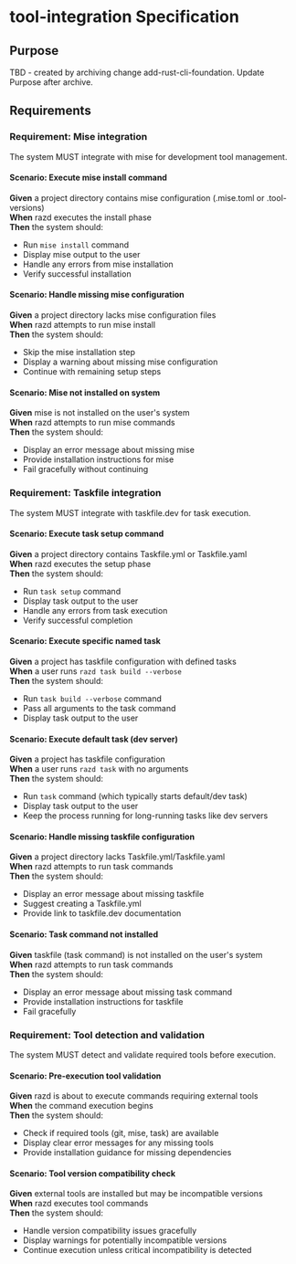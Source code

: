 # tool-integration Specification

## Purpose
TBD - created by archiving change add-rust-cli-foundation. Update Purpose after archive.
## Requirements
### Requirement: Mise integration
The system MUST integrate with mise for development tool management.

#### Scenario: Execute mise install command
**Given** a project directory contains mise configuration (.mise.toml or .tool-versions)  
**When** razd executes the install phase  
**Then** the system should:
- Run `mise install` command
- Display mise output to the user
- Handle any errors from mise installation
- Verify successful installation

#### Scenario: Handle missing mise configuration
**Given** a project directory lacks mise configuration files  
**When** razd attempts to run mise install  
**Then** the system should:
- Skip the mise installation step
- Display a warning about missing mise configuration
- Continue with remaining setup steps

#### Scenario: Mise not installed on system
**Given** mise is not installed on the user's system  
**When** razd attempts to run mise commands  
**Then** the system should:
- Display an error message about missing mise
- Provide installation instructions for mise
- Fail gracefully without continuing

### Requirement: Taskfile integration
The system MUST integrate with taskfile.dev for task execution.

#### Scenario: Execute task setup command
**Given** a project directory contains Taskfile.yml or Taskfile.yaml  
**When** razd executes the setup phase  
**Then** the system should:
- Run `task setup` command
- Display task output to the user
- Handle any errors from task execution
- Verify successful completion

#### Scenario: Execute specific named task
**Given** a project has taskfile configuration with defined tasks  
**When** a user runs `razd task build --verbose`  
**Then** the system should:
- Run `task build --verbose` command
- Pass all arguments to the task command
- Display task output to the user

#### Scenario: Execute default task (dev server)
**Given** a project has taskfile configuration  
**When** a user runs `razd task` with no arguments  
**Then** the system should:
- Run `task` command (which typically starts default/dev task)
- Display task output to the user
- Keep the process running for long-running tasks like dev servers

#### Scenario: Handle missing taskfile configuration
**Given** a project directory lacks Taskfile.yml/Taskfile.yaml  
**When** razd attempts to run task commands  
**Then** the system should:
- Display an error message about missing taskfile
- Suggest creating a Taskfile.yml
- Provide link to taskfile.dev documentation

#### Scenario: Task command not installed
**Given** taskfile (task command) is not installed on the user's system  
**When** razd attempts to run task commands  
**Then** the system should:
- Display an error message about missing task command
- Provide installation instructions for taskfile
- Fail gracefully

### Requirement: Tool detection and validation
The system MUST detect and validate required tools before execution.

#### Scenario: Pre-execution tool validation
**Given** razd is about to execute commands requiring external tools  
**When** the command execution begins  
**Then** the system should:
- Check if required tools (git, mise, task) are available
- Display clear error messages for any missing tools
- Provide installation guidance for missing dependencies

#### Scenario: Tool version compatibility check
**Given** external tools are installed but may be incompatible versions  
**When** razd executes tool commands  
**Then** the system should:
- Handle version compatibility issues gracefully
- Display warnings for potentially incompatible versions
- Continue execution unless critical incompatibility is detected

